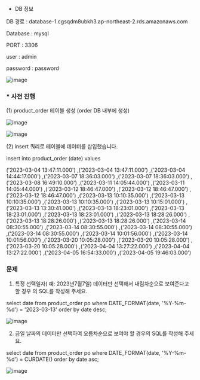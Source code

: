 * DB 정보

DB 경로 : database-1.cgsqdm8ubkh3.ap-northeast-2.rds.amazonaws.com

Database : mysql

PORT : 3306

user : admin

password : password

![image](https://user-images.githubusercontent.com/103189961/230875491-2864a115-f0b7-41b3-901a-6a8844eaf6fd.png)

### * 사전 진행

(1) product_order 테이블 생성 
(order DB 내부에 생성)

![image](https://user-images.githubusercontent.com/103189961/230881247-06328776-d974-44d2-9d5b-9d144afadf45.png)


![image](https://user-images.githubusercontent.com/103189961/230875947-c2c9d4c9-40bf-4227-af5b-dab77188d19f.png)


(2) insert 쿼리로 테이블에 데이터를 삽입했습니다.

insert into product_order (date) values 

('2023-03-04 13:47:11.000')
,('2023-03-04 13:47:11.000')
,('2023-03-04 14:44:17.000')
,('2023-03-07 18:36:03.000')
,('2023-03-07 18:36:03.000')
,('2023-03-08 16:49:10.000')
,('2023-03-11 14:05:44.000')
,('2023-03-11 14:05:44.000')
,('2023-03-12 18:46:47.000')
,('2023-03-12 18:46:47.000')
,('2023-03-12 18:46:47.000')
,('2023-03-13 10:10:35.000')
,('2023-03-13 10:10:35.000')
,('2023-03-13 10:10:35.000')
,('2023-03-13 10:15:01.000')
,('2023-03-13 13:30:41.000')
,('2023-03-13 18:23:01.000')
,('2023-03-13 18:23:01.000')
,('2023-03-13 18:23:01.000')
,('2023-03-13 18:28:26.000')
,('2023-03-13 18:28:26.000')
,('2023-03-13 18:28:26.000')
,('2023-03-14 08:30:55.000')
,('2023-03-14 08:30:55.000')
,('2023-03-14 08:30:55.000')
,('2023-03-14 08:30:55.000')
,('2023-03-14 10:01:56.000')
,('2023-03-14 10:01:56.000')
,('2023-03-20 10:05:28.000')
,('2023-03-20 10:05:28.000')
,('2023-03-20 10:05:28.000')
,('2023-04-04 13:27:22.000')
,('2023-04-04 13:27:22.000')
,('2023-04-05 16:54:33.000')
,('2023-04-05 19:46:03.000')


### 문제

1) 특정 선택일자( 예: 2023년7월7일) 데이터만 선택해서 내림차순으로 보여준다고 할 경우
의 SQL를 작성해 주세요.

select date  from product_order po where DATE_FORMAT(date, '%Y-%m-%d') = '2023-03-13' order by date desc;

![image](https://user-images.githubusercontent.com/103189961/230880314-0d2d2185-52ae-419d-93fc-8428d3bca2c0.png)



2) 금일 날짜의 데이터만 선택하여 오름차순으로 보여야 할 경우의 SQL를 작성해 주세요.

select date  from product_order po where DATE_FORMAT(date, '%Y-%m-%d') = CURDATE()  order by date asc;

![image](https://user-images.githubusercontent.com/103189961/230880799-8a5a0ffe-db94-4cf3-b2df-ac8435c0e973.png)


